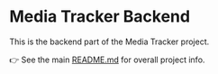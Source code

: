 # Media Tracker Backend

This is the backend part of the Media Tracker project.

👉 See the main [README.md](../README.md) for overall project info.
